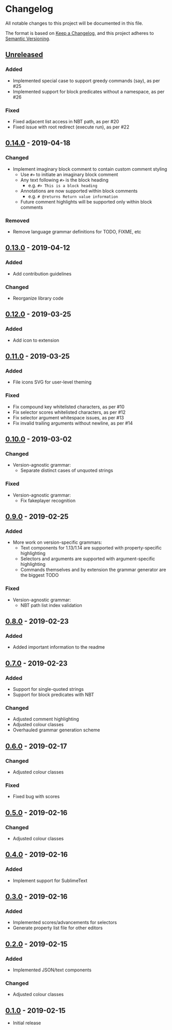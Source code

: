 # Changelog
All notable changes to this project will be documented in this file.

The format is based on [Keep a Changelog](https://keepachangelog.com/en/1.0.0/), and this project adheres to [Semantic Versioning](https://semver.org/spec/v2.0.0.html).

## [Unreleased]
### Added
- Implemented special case to support greedy commands (say), as per #25
- Implemented support for block predicates without a namespace, as per #26
### Fixed
- Fixed adjacent list access in NBT path, as per #20
- Fixed issue with root redirect (execute run), as per #22

## [0.14.0] - 2019-04-18
### Changed
- Implement imaginary block comment to contain custom comment styling
    - Use `#>` to initiate an imaginary block comment
    - Any text following `#>` is the block heading
        - e.g. `#> This is a block heading`
    - Annotations are now supported within block comments
        - e.g. `# @returns Return value information`
    - Future comment highlights will be supported only within block comments
### Removed
- Remove language grammar definitions for TODO, FIXME, etc

## [0.13.0] - 2019-04-12
### Added
- Add contribution guidelines
### Changed
- Reorganize library code

## [0.12.0] - 2019-03-25
### Added
- Add icon to extension

## [0.11.0] - 2019-03-25
### Added
- File icons SVG for user-level theming
### Fixed
- Fix compound key whitelisted characters, as per #10
- Fix selector scores whitelisted characters, as per #12
- Fix selector argument whitespace issues, as per #13
- Fix invalid trailing arguments without newline, as per #14

## [0.10.0] - 2019-03-02
### Changed
- Version-agnostic grammar:
    - Separate distinct cases of unquoted strings

### Fixed
- Version-agnostic grammar:
    - Fix fakeplayer recognition

## [0.9.0] - 2019-02-25
### Added
- More work on version-specific grammars:
    - Text components for 1.13/1.14 are supported with property-specific highlighting
    - Selectors and arguments are supported with argument-specific highlighting
    - Commands themselves and by extension the grammar generator are the biggest TODO

### Fixed
- Version-agnostic grammar:
    - NBT path list index validation

## [0.8.0] - 2019-02-23
### Added
- Added important information to the readme

## [0.7.0] - 2019-02-23
### Added
- Support for single-quoted strings
- Support for block predicates with NBT

### Changed
- Adjusted comment highlighting
- Adjusted colour classes
- Overhauled grammar generation scheme

## [0.6.0] - 2019-02-17
### Changed
- Adjusted colour classes

### Fixed
- Fixed bug with scores

## [0.5.0] - 2019-02-16
### Changed
- Adjusted colour classes

## [0.4.0] - 2019-02-16
### Added
- Implement support for SublimeText

## [0.3.0] - 2019-02-16
### Added
- Implemented scores/advancements for selectors
- Generate property list file for other editors

## [0.2.0] - 2019-02-15
### Added
- Implemented JSON/text components

### Changed
- Adjusted colour classes

## [0.1.0] - 2019-02-15
- Initial release

[Unreleased]: https://github.com/Arcensoth/language-mcfunction/compare/v0.14.0...HEAD
[0.14.0]: https://github.com/Arcensoth/language-mcfunction/compare/v0.13.0...v0.14.0
[0.13.0]: https://github.com/Arcensoth/language-mcfunction/compare/v0.12.0...v0.13.0
[0.12.0]: https://github.com/Arcensoth/language-mcfunction/compare/v0.11.0...v0.12.0
[0.11.0]: https://github.com/Arcensoth/language-mcfunction/compare/v0.10.0...v0.11.0
[0.10.0]: https://github.com/Arcensoth/language-mcfunction/compare/v0.9.0...v0.10.0
[0.9.0]: https://github.com/Arcensoth/language-mcfunction/compare/v0.8.0...v0.9.0
[0.8.0]: https://github.com/Arcensoth/language-mcfunction/compare/v0.7.0...v0.8.0
[0.7.0]: https://github.com/Arcensoth/language-mcfunction/compare/v0.6.0...v0.7.0
[0.6.0]: https://github.com/Arcensoth/language-mcfunction/compare/v0.5.0...v0.6.0
[0.5.0]: https://github.com/Arcensoth/language-mcfunction/compare/v0.4.0...v0.5.0
[0.4.0]: https://github.com/Arcensoth/language-mcfunction/compare/v0.3.0...v0.4.0
[0.3.0]: https://github.com/Arcensoth/language-mcfunction/compare/v0.2.0...v0.3.0
[0.2.0]: https://github.com/Arcensoth/language-mcfunction/compare/v0.1.0...v0.2.0
[0.1.0]: https://github.com/Arcensoth/language-mcfunction/releases/tag/v0.1.0

